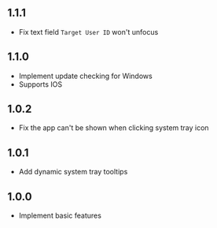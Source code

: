 ## 1.1.1

- Fix text field `Target User ID` won't unfocus

## 1.1.0

- Implement update checking for Windows
- Supports IOS

## 1.0.2

- Fix the app can't be shown when clicking system tray icon

## 1.0.1

- Add dynamic system tray tooltips

## 1.0.0

- Implement basic features
